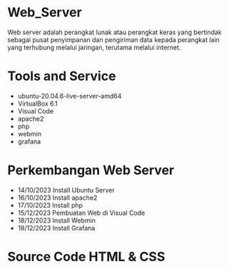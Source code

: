 # Web_Server
Web server adalah perangkat lunak atau perangkat keras yang bertindak sebagai pusat penyimpanan dan pengiriman data kepada perangkat lain yang terhubung melalui jaringan, terutama melalui internet.

# Tools and Service
- ubuntu-20.04.6-live-server-amd64
- VirtualBox 6.1
- Visual Code
- apache2
- php
- webmin
- grafana

# Perkembangan Web Server
- 14/10/2023 Install Ubuntu Server
- 16/10/2023 Install apache2
- 17/10/2023 Install php
- 15/12/2023 Pembuatan Web di Visual Code
- 18/12/2023 Install Webmin
- 18/12/2023 Install Grafana

# Source Code HTML & CSS
